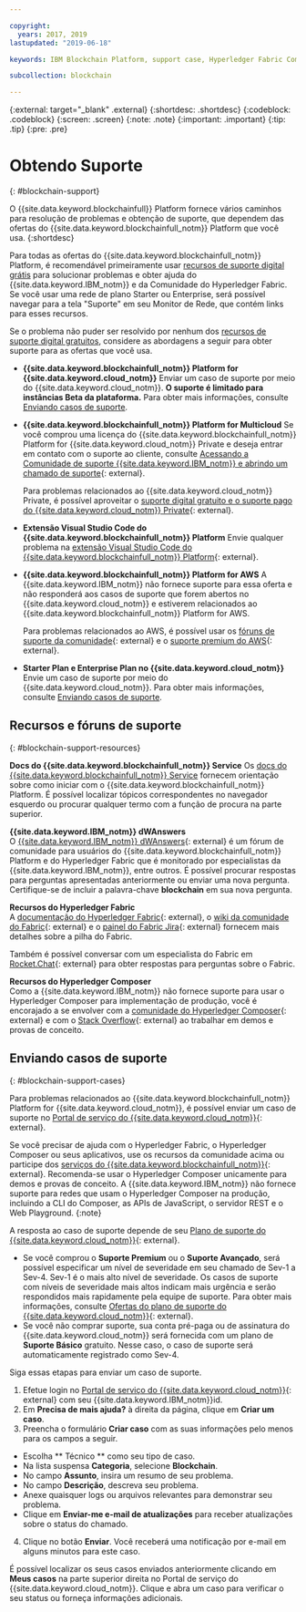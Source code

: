 ```yaml
---

copyright:
  years: 2017, 2019
lastupdated: "2019-06-18"

keywords: IBM Blockchain Platform, support case, Hyperledger Fabric Community, Cloud tickets, Rocket Chat, dWAnswers

subcollection: blockchain

---
```


{:external: target="_blank" .external}
{:shortdesc: .shortdesc}
{:codeblock: .codeblock}
{:screen: .screen}
{:note: .note}
{:important: .important}
{:tip: .tip}
{:pre: .pre}

# Obtendo Suporte
{: #blockchain-support}

O {{site.data.keyword.blockchainfull}} Platform fornece vários caminhos para resolução de problemas e obtenção de suporte, que dependem das ofertas do {{site.data.keyword.blockchainfull_notm}} Platform que você usa.
{:shortdesc}

Para todas as ofertas do {{site.data.keyword.blockchainfull_notm}} Platform, é recomendável primeiramente usar [recursos de suporte digital grátis](/docs/services/blockchain/ibmblockchain_support.html#blockchain-support-resources) para solucionar problemas e obter ajuda do {{site.data.keyword.IBM_notm}} e da Comunidade do Hyperledger Fabric. Se você usar uma rede de plano Starter ou Enterprise, será possível navegar para a tela "Suporte" em seu Monitor de Rede, que contém links para esses recursos.

Se o problema não puder ser resolvido por nenhum dos [recursos de suporte digital gratuitos](/docs/services/blockchain/ibmblockchain_support.html#blockchain-support-resources), considere as abordagens a seguir para obter suporte para as ofertas que você usa.

- **{{site.data.keyword.blockchainfull_notm}} Platform for {{site.data.keyword.cloud_notm}}**
  Enviar um caso de suporte por meio do {{site.data.keyword.cloud_notm}}. **O suporte é limitado para instâncias Beta da plataforma.** Para obter mais informações, consulte [Enviando casos de suporte](/docs/services/blockchain/ibmblockchain_support.html#blockchain-support-cases).

- **{{site.data.keyword.blockchainfull_notm}} Platform for Multicloud** Se você comprou uma licença do {{site.data.keyword.blockchainfull_notm}} Platform for {{site.data.keyword.cloud_notm}} Private e deseja entrar em contato com o suporte ao cliente, consulte [Acessando a Comunidade de suporte {{site.data.keyword.IBM_notm}} e abrindo um chamado de suporte](http://www.ibm.com/support/docview.wss?uid=ibm10740041){: external}.

  Para problemas relacionados ao {{site.data.keyword.cloud_notm}} Private, é possível aproveitar o [suporte digital gratuito e o suporte pago do {{site.data.keyword.cloud_notm}} Private](https://www.ibm.com/developerworks/community/blogs/fe25b4ef-ea6a-4d86-a629-6f87ccf4649e/entry/Learn_more_about_IBM_Cloud_Private_Support?lang=en_us){: external}.

- **Extensão Visual Studio Code do {{site.data.keyword.blockchainfull_notm}} Platform**
  Envie qualquer problema na [extensão Visual Studio Code do {{site.data.keyword.blockchainfull_notm}} Platform](https://github.com/IBM-Blockchain/blockchain-vscode-extension/issues){: external}.

- **{{site.data.keyword.blockchainfull_notm}} Platform for AWS**
  A {{site.data.keyword.IBM_notm}} não fornece suporte para essa oferta e não responderá aos casos de suporte que forem abertos no {{site.data.keyword.cloud_notm}} e estiverem relacionados ao {{site.data.keyword.blockchainfull_notm}} Platform for AWS.

  Para problemas relacionados ao AWS, é possível usar os [fóruns de suporte da comunidade](https://forums.aws.amazon.com/index.jspa){: external} e o [suporte premium do AWS](https://aws.amazon.com/premiumsupport/){: external}.

- **Starter Plan e Enterprise Plan no {{site.data.keyword.cloud_notm}}**
  Envie um caso de suporte por meio do {{site.data.keyword.cloud_notm}}. Para obter mais informações, consulte [Enviando casos de suporte](/docs/services/blockchain/ibmblockchain_support.html#blockchain-support-cases).

  <!--[placeholder] Starter Plan and Enterprise Plan are deprecated on May 30. No new Starter Plan and Enterprise Plan networks can be created then. Your existing networks are not affected, but you can use them and get IBM's support on them for only another 30 days. You might consider using {{site.data.keyword.blockchainfull_notm}} Platform free 2.0 beta instead.
  {: note} -->

## Recursos e fóruns de suporte
{: #blockchain-support-resources}

**Docs do {{site.data.keyword.blockchainfull_notm}} Service**
  Os [docs do {{site.data.keyword.blockchainfull_notm}} Service](/docs/services/blockchain/index.html#get-started-ibp) fornecem orientação sobre como iniciar com o {{site.data.keyword.blockchainfull_notm}} Platform. É possível localizar tópicos correspondentes no navegador esquerdo ou procurar qualquer termo com a função de procura na parte superior.

**{{site.data.keyword.IBM_notm}} dWAnswers**  
  O [{{site.data.keyword.IBM_notm}} dWAnswers](https://developer.ibm.com/answers/smartspace/blockchain/index.html){: external} é um fórum de comunidade para usuários do {{site.data.keyword.blockchainfull_notm}} Platform e do Hyperledger Fabric que é monitorado por especialistas da {{site.data.keyword.IBM_notm}}, entre outros. É possível procurar respostas para perguntas apresentadas anteriormente ou enviar uma nova pergunta. Certifique-se de incluir a palavra-chave **blockchain** em sua nova pergunta.

**Recursos do Hyperledger Fabric**  
  A [documentação do Hyperledger Fabric](https://hyperledger-fabric.readthedocs.io/en/release-1.4/){: external}, o [wiki da comunidade do Fabric](https://wiki.hyperledger.org/display/fabric){: external} e o [painel do Fabric Jira](https://jira.hyperledger.org/secure/Dashboard.jspa?selectPageId=10104){: external} fornecem mais detalhes sobre a pilha do Fabric.

  Também é possível conversar com um especialista do Fabric em [Rocket.Chat](https://chat.hyperledger.org/channel/fabric){: external} para obter respostas para perguntas sobre o Fabric.

**Recursos do Hyperledger Composer**  
  Como a {{site.data.keyword.IBM_notm}} não fornece suporte para usar o Hyperledger Composer para implementação de produção, você é encorajado a se envolver com a [comunidade do Hyperledger Composer](https://chat.hyperledger.org/channel/composer){: external} e com o [Stack Overflow](https://stackoverflow.com/questions/tagged/hyperledger-composer){: external} ao trabalhar em demos e provas de conceito.

## Enviando casos de suporte
{: #blockchain-support-cases}

Para problemas relacionados ao {{site.data.keyword.blockchainfull_notm}} Platform for {{site.data.keyword.cloud_notm}}, é possível enviar um caso de suporte no [Portal de serviço do {{site.data.keyword.cloud_notm}}](https://cloud.ibm.com/unifiedsupport/supportcenter){: external}.

Se você precisar de ajuda com o Hyperledger Fabric, o Hyperledger Composer ou seus aplicativos, use os recursos da comunidade acima ou participe dos [serviços do {{site.data.keyword.blockchainfull_notm}}](https://www.ibm.com/blockchain/services){: external}. Recomenda-se usar o Hyperledger Composer unicamente para demos e provas de conceito. A {{site.data.keyword.IBM_notm}} não fornece suporte para redes que usam o Hyperledger Composer na produção, incluindo a CLI do Composer, as APIs de JavaScript, o servidor REST e o Web Playground.
{:note}

A resposta ao caso de suporte depende de seu [Plano de suporte do {{site.data.keyword.cloud_notm}}](https://cloud.ibm.com/docs/get-support/index.html#support-plans){: external}.

- Se você comprou o **Suporte Premium** ou o **Suporte Avançado**, será possível especificar um nível de severidade em seu chamado de Sev-1 a Sev-4. Sev-1 é o mais alto nível de severidade. Os casos de suporte com níveis de severidade mais altos indicam mais urgência e serão respondidos mais rapidamente pela equipe de suporte. Para obter mais informações, consulte [Ofertas do plano de suporte do {{site.data.keyword.cloud_notm}}](https://cloud.ibm.com/docs/get-support/index.html#support-plans){: external}.  
- Se você não comprar suporte, sua conta pré-paga ou de assinatura do {{site.data.keyword.cloud_notm}} será fornecida com um plano de **Suporte Básico** gratuito. Nesse caso, o caso de suporte será automaticamente registrado como Sev-4.

Siga essas etapas para enviar um caso de suporte.

1. Efetue login no [Portal de serviço do {{site.data.keyword.cloud_notm}}](https://cloud.ibm.com/unifiedsupport/supportcenter){: external} com seu {{site.data.keyword.IBM_notm}}id.
2. Em **Precisa de mais ajuda?** à direita da página, clique em **Criar um caso**.
3. Preencha o formulário **Criar caso** com as suas informações pelo menos para os campos a seguir.
  - Escolha  ** Técnico **  como seu tipo de caso.
  - Na lista suspensa **Categoria**, selecione **Blockchain**.
  - No campo **Assunto**, insira um resumo de seu problema.
  - No campo **Descrição**, descreva seu problema.
  - Anexe quaisquer logs ou arquivos relevantes para demonstrar seu problema.
  - Clique em **Enviar-me e-mail de atualizações** para receber atualizações sobre o status do chamado.
4. Clique no botão **Enviar**.  Você receberá uma notificação por e-mail em alguns minutos para este caso.

É possível localizar os seus casos enviados anteriormente clicando em **Meus casos** na parte superior direita no Portal de serviço do {{site.data.keyword.cloud_notm}}. Clique e abra um caso para verificar o seu status ou forneça informações adicionais.
